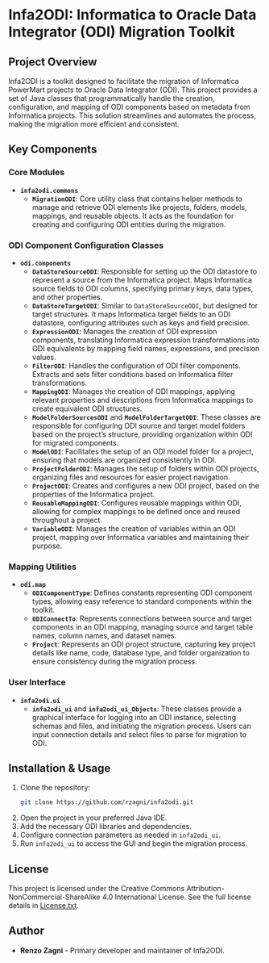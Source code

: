 # Infa2ODI: Informatica to Oracle Data Integrator (ODI) Migration Toolkit

## Project Overview
Infa2ODI is a toolkit designed to facilitate the migration of Informatica PowerMart projects to Oracle Data Integrator (ODI). This project provides a set of Java classes that programmatically handle the creation, configuration, and mapping of ODI components based on metadata from Informatica projects. This solution streamlines and automates the process, making the migration more efficient and consistent.

## Key Components

### Core Modules
- **`infa2odi.commons`**
  - **`MigrationODI`**: Core utility class that contains helper methods to manage and retrieve ODI elements like projects, folders, models, mappings, and reusable objects. It acts as the foundation for creating and configuring ODI entities during the migration.

### ODI Component Configuration Classes
- **`odi.components`**
  - **`DataStoreSourceODI`**: Responsible for setting up the ODI datastore to represent a source from the Informatica project. Maps Informatica source fields to ODI columns, specifying primary keys, data types, and other properties.
  - **`DataStoreTargetODI`**: Similar to `DataStoreSourceODI`, but designed for target structures. It maps Informatica target fields to an ODI datastore, configuring attributes such as keys and field precision.
  - **`ExpressionODI`**: Manages the creation of ODI expression components, translating Informatica expression transformations into ODI equivalents by mapping field names, expressions, and precision values.
  - **`FilterODI`**: Handles the configuration of ODI filter components. Extracts and sets filter conditions based on Informatica filter transformations.
  - **`MappingODI`**: Manages the creation of ODI mappings, applying relevant properties and descriptions from Informatica mappings to create equivalent ODI structures.
  - **`ModelFolderSourcesODI`** and **`ModelFolderTargetODI`**: These classes are responsible for configuring ODI source and target model folders based on the project’s structure, providing organization within ODI for migrated components.
  - **`ModelODI`**: Facilitates the setup of an ODI model folder for a project, ensuring that models are organized consistently in ODI.
  - **`ProjectFolderODI`**: Manages the setup of folders within ODI projects, organizing files and resources for easier project navigation.
  - **`ProjectODI`**: Creates and configures a new ODI project, based on the properties of the Informatica project.
  - **`ReusableMappingODI`**: Configures reusable mappings within ODI, allowing for complex mappings to be defined once and reused throughout a project.
  - **`VariableODI`**: Manages the creation of variables within an ODI project, mapping over Informatica variables and maintaining their purpose.

### Mapping Utilities
- **`odi.map`**
  - **`ODIComponentType`**: Defines constants representing ODI component types, allowing easy reference to standard components within the toolkit.
  - **`ODIConnectTo`**: Represents connections between source and target components in an ODI mapping, managing source and target table names, column names, and dataset names.
  - **`Project`**: Represents an ODI project structure, capturing key project details like name, code, database type, and folder organization to ensure consistency during the migration process.

### User Interface
- **`infa2odi.ui`**
  - **`infa2odi_ui`** and **`infa2odi_ui_Objects`**: These classes provide a graphical interface for logging into an ODI instance, selecting schemas and files, and initiating the migration process. Users can input connection details and select files to parse for migration to ODI.

## Installation & Usage
1. Clone the repository:
   ```bash
   git clone https://github.com/rzagni/infa2odi.git
   ```
2. Open the project in your preferred Java IDE.
3. Add the necessary ODI libraries and dependencies.
4. Configure connection parameters as needed in `infa2odi_ui`.
5. Run `infa2odi_ui` to access the GUI and begin the migration process.

## License
This project is licensed under the Creative Commons Attribution-NonCommercial-ShareAlike 4.0 International License. See the full license details in [License.txt](License.txt).

## Author
- **Renzo Zagni** - Primary developer and maintainer of Infa2ODI.

